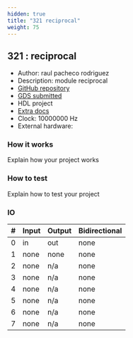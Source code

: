 ```yaml
---
hidden: true
title: "321 reciprocal"
weight: 75
---
```


## 321 : reciprocal

* Author: raul pacheco rodriguez
* Description: module reciprocal 
* [GitHub repository](https://github.com/RaulprTech/tt04-submission-pwl)
* [GDS submitted](https://github.com/RaulprTech/tt04-submission-pwl/actions/runs/6116442546)
* HDL project
* [Extra docs]()
* Clock: 10000000 Hz
* External hardware: 



### How it works

Explain how your project works


### How to test

Explain how to test your project


### IO

| # | Input        | Output       | Bidirectional      |
|---|--------------|--------------| -------------------|
| 0 | in  | out | none |
| 1 | none  | none | none |
| 2 | none  | n/a | none |
| 3 | none  | n/a | none |
| 4 | none  | n/a | none |
| 5 | none  | n/a | none |
| 6 | none  | n/a | none |
| 7 | none  | n/a | none |

